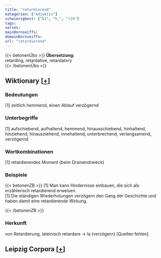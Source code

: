 ```yaml
---
title: "retardierend"
kategorien: ["Adjektiv"]
schwierigkeit: ["k1", "h_", "r24"]
tags:
series:
mainDornseiffs:
domainDornseiffs:
url: "retardierend"
---
```


{{< betonenÜbs >}}
**Übersetzung:**  
retarding, retardative, retardatory  
{{< /betonenÜbs >}}

## Wiktionary [[+](https://de.wiktionary.org/wiki/retardierend)]

### Bedeutungen
[1] zeitlich hemmend, einen Ablauf verzögernd  

### Unterbegriffe
[1] aufschiebend, aufhaltend, hemmend, hinausschiebend, hinhaltend, hinziehend, hinausziehend, innehaltend, unterbrechend, verlangsamend, verzögernd  

### Wortkombinationen
[1] retardierendes Moment (beim Dramendreieck)  

### Beispiele
{{< betonenZB >}}
[1] Man kann Hindernisse einbauen, die sich als erzählerisch retardierend erweisen.  
[1] Die ständigen Wiederholungen verzögern den Gang der Geschichte und haben damit eine retardierende Wirkung.  

{{< /betonenZB >}}
### Herkunft
von Retardierung, lateinisch retardare → la (verzögern) [Quellen fehlen]  


## Leipzig Corpora [[+](https://corpora.uni-leipzig.de/en/res?word=retardierend&corpusId=deu_newscrawl-public_2018)]

